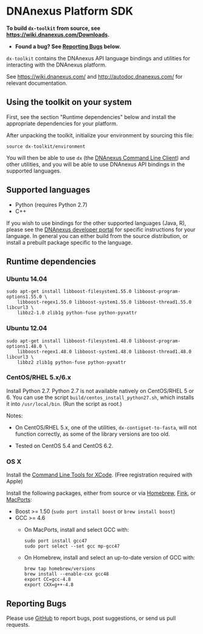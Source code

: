 DNAnexus Platform SDK
=====================

**To build `dx-toolkit` from source, see https://wiki.dnanexus.com/Downloads.**

* **Found a bug? See [Reporting Bugs](#reporting-bugs) below.**

`dx-toolkit` contains the DNAnexus API language bindings and utilities
for interacting with the DNAnexus platform.

See https://wiki.dnanexus.com/ and http://autodoc.dnanexus.com/ for relevant
documentation.

Using the toolkit on your system
--------------------------------

First, see the section "Runtime dependencies" below and install the appropriate
dependencies for your platform.

After unpacking the toolkit, initialize your environment by sourcing this file:

```
source dx-toolkit/environment
```

You will then be able to use `dx` (the [DNAnexus Command Line
Client](https://wiki.dnanexus.com/Command-Line-Client/Quickstart)) and other
utilities, and you will be able to use DNAnexus API bindings in the supported
languages.

Supported languages
-------------------

* Python (requires Python 2.7)
* C++

If you wish to use bindings for the other supported languages (Java, R), please
see the [DNAnexus developer portal](https://wiki.dnanexus.com/Developer-Portal)
for specific instructions for your language. In general you can either build
from the source distribution, or install a prebuilt package specific to the
language.

Runtime dependencies
--------------------

### Ubuntu 14.04

    sudo apt-get install libboost-filesystem1.55.0 libboost-program-options1.55.0 \
        libboost-regex1.55.0 libboost-system1.55.0 libboost-thread1.55.0 libcurl3 \
        libbz2-1.0 zlib1g python-fuse python-pyxattr

### Ubuntu 12.04

    sudo apt-get install libboost-filesystem1.48.0 libboost-program-options1.48.0 \
        libboost-regex1.48.0 libboost-system1.48.0 libboost-thread1.48.0 libcurl3 \
        libbz2 zlib1g python-fuse python-pyxattr

### CentOS/RHEL 5.x/6.x

Install Python 2.7. Python 2.7 is not available natively on CentOS/RHEL
5 or 6. You can use the script `build/centos_install_python27.sh`, which
installs it into `/usr/local/bin`. (Run the script as root.)

Notes:

  - On CentOS/RHEL 5.x, one of the utilities, `dx-contigset-to-fasta`,
    will not function correctly, as some of the library versions are too
    old.

  - Tested on CentOS 5.4 and CentOS 6.2.

### OS X

Install the [Command Line Tools for XCode](https://developer.apple.com/xcode/downloads/). (Free registration required with Apple)

Install the following packages, either from source or via [Homebrew](http://mxcl.github.com/homebrew/), [Fink](http://www.finkproject.org/), or [MacPorts](http://www.macports.org/):

* Boost >= 1.50 (`sudo port install boost` or `brew install boost`)
* GCC >= 4.6
    * On MacPorts, install and select GCC with:

        ```
        sudo port install gcc47
        sudo port select --set gcc mp-gcc47
        ```

    * On Homebrew, install and select an up-to-date version of GCC with:

        ```
        brew tap homebrew/versions
        brew install --enable-cxx gcc48
        export CC=gcc-4.8
        export CXX=g++-4.8
        ```

Reporting Bugs
--------------

Please use [GitHub](https://github.com/dnanexus/dx-toolkit/issues) to
report bugs, post suggestions, or send us pull requests.
